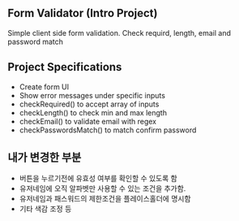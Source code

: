## Form Validator (Intro Project)

Simple client side form validation. Check requird, length, email and password match

## Project Specifications

- Create form UI
- Show error messages under specific inputs
- checkRequired() to accept array of inputs
- checkLength() to check min and max length
- checkEmail() to validate email with regex
- checkPasswordsMatch() to match confirm password

## 내가 변경한 부분
- 버튼을 누르기전에 유효성 여부를 확인할 수 있도록 함
- 유저네임에 오직 알파벳만 사용할 수 있는 조건을 추가함.
- 유저네임과 패스워드의 제한조건을 플레이스홀더에 명시함
- 기타 색감 조정 등
